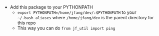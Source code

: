 - Add this package to your PYTHONPATH
  - `export PYTHONPATH=/home/jfang/dev/:$PYTHONPATH` to your `~/.bash_aliases` where `/home/jfang/dev` is the parent directory for this repo
  - This way you can do `from jf_util import ping` 